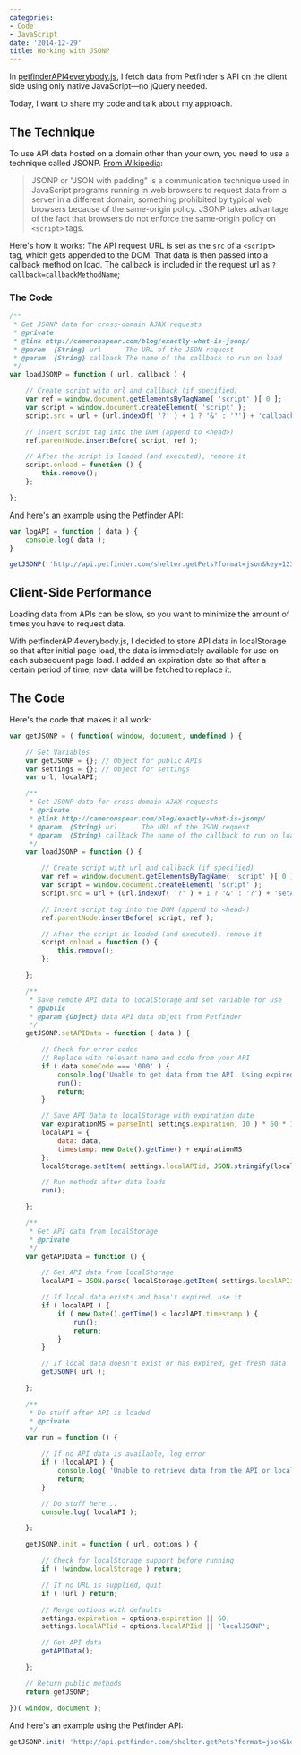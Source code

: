 ```yaml
---
categories:
- Code
- JavaScript
date: '2014-12-29'
title: Working with JSONP
---
```


In [petfinderAPI4everybody.js](https://github.com/cferdinandi/petfinderAPI4everybody), I fetch data from Petfinder's API on the client side using only native JavaScript&mdash;no jQuery needed.

Today, I want to share my code and talk about my approach.

## The Technique

To use API data hosted on a domain other than your own, you need to use a technique called JSONP. [From Wikipedia](http://en.wikipedia.org/wiki/JSONP):

> JSONP or "JSON with padding" is a communication technique used in JavaScript programs running in web browsers to request data from a server in a different domain, something prohibited by typical web browsers because of the same-origin policy. JSONP takes advantage of the fact that browsers do not enforce the same-origin policy on `<script>` tags.

Here's how it works: The API request URL is set as the `src` of a `<script>` tag, which gets appended to the DOM. That data is then passed into a callback method on load. The callback is included in the request url as `?callback=callbackMethodName`;

### The Code

```javascript
/**
 * Get JSONP data for cross-domain AJAX requests
 * @private
 * @link http://cameronspear.com/blog/exactly-what-is-jsonp/
 * @param  {String} url      The URL of the JSON request
 * @param  {String} callback The name of the callback to run on load
 */
var loadJSONP = function ( url, callback ) {

	// Create script with url and callback (if specified)
	var ref = window.document.getElementsByTagName( 'script' )[ 0 ];
	var script = window.document.createElement( 'script' );
	script.src = url + (url.indexOf( '?' ) + 1 ? '&' : '?') + 'callback=' + callback;

	// Insert script tag into the DOM (append to <head>)
	ref.parentNode.insertBefore( script, ref );

	// After the script is loaded (and executed), remove it
	script.onload = function () {
		this.remove();
	};

};
```

And here's an example using the [Petfinder API](https://www.petfinder.com/developers/api-docs):

```javascript
var logAPI = function ( data ) {
	console.log( data );
}

getJSONP( 'http://api.petfinder.com/shelter.getPets?format=json&key=12345&shelter=AA11', 'logAPI' );
```

## Client-Side Performance

Loading data from APIs can be slow, so you want to minimize the amount of times you have to request data.

With petfinderAPI4everybody.js, I decided to store API data in localStorage so that after initial page load, the data is immediately available for use on each subsequent page load. I added an expiration date so that after a certain period of time, new data will be fetched to replace it.

## The Code

Here's the code that makes it all work:

```javascript
var getJSONP = ( function( window, document, undefined ) {

	// Set Variables
	var getJSONP = {}; // Object for public APIs
	var settings = {}; // Object for settings
	var url, localAPI;

	/**
	 * Get JSONP data for cross-domain AJAX requests
	 * @private
	 * @link http://cameronspear.com/blog/exactly-what-is-jsonp/
	 * @param  {String} url      The URL of the JSON request
	 * @param  {String} callback The name of the callback to run on load
	 */
	var loadJSONP = function () {

		// Create script with url and callback (if specified)
		var ref = window.document.getElementsByTagName( 'script' )[ 0 ];
		var script = window.document.createElement( 'script' );
		script.src = url + (url.indexOf( '?' ) + 1 ? '&' : '?') + 'setAPIData';

		// Insert script tag into the DOM (append to <head>)
		ref.parentNode.insertBefore( script, ref );

		// After the script is loaded (and executed), remove it
		script.onload = function () {
			this.remove();
		};

	};

	/**
	 * Save remote API data to localStorage and set variable for use
	 * @public
	 * @param {Object} data API data object from Petfinder
	 */
	getJSONP.setAPIData = function ( data ) {

		// Check for error codes
		// Replace with relevant name and code from your API
		if ( data.someCode === '000' ) {
			console.log('Unable to get data from the API. Using expired localStorage data instead.');
			run();
			return;
		}

		// Save API Data to localStorage with expiration date
		var expirationMS = parseInt( settings.expiration, 10 ) * 60 * 1000;
		localAPI = {
			data: data,
			timestamp: new Date().getTime() + expirationMS
		};
		localStorage.setItem( settings.localAPIid, JSON.stringify(localAPI) );

		// Run methods after data loads
		run();

	};

	/**
	 * Get API data from localStorage
	 * @private
	 */
	var getAPIData = function () {

		// Get API data from localStorage
		localAPI = JSON.parse( localStorage.getItem( settings.localAPIid ) );

		// If local data exists and hasn't expired, use it
		if ( localAPI ) {
			if ( new Date().getTime() < localAPI.timestamp ) {
				run();
				return;
			}
		}

		// If local data doesn't exist or has expired, get fresh data
		getJSONP( url );

	};

	/**
	 * Do stuff after API is loaded
	 * @private
	 */
	var run = function () {

		// If no API data is available, log error
		if ( !localAPI ) {
			console.log( 'Unable to retrieve data from the API or localStorage.' );
			return;
		}

		// Do stuff here...
		console.log( localAPI );

	};

	getJSONP.init = function ( url, options ) {

		// Check for localStorage support before running
		if ( !window.localStorage ) return;

		// If no URL is supplied, quit
		if ( !url ) return;

		// Merge options with defaults
		settings.expiration = options.expiration || 60;
		settings.localAPIid = options.localAPIid || 'localJSONP';

		// Get API data
		getAPIData();

	};

	// Return public methods
	return getJSONP;

})( window, document );
```

And here's an example using the Petfinder API:

```javascript
getJSONP.init( 'http://api.petfinder.com/shelter.getPets?format=json&key=12345&shelter=AA11' );
```